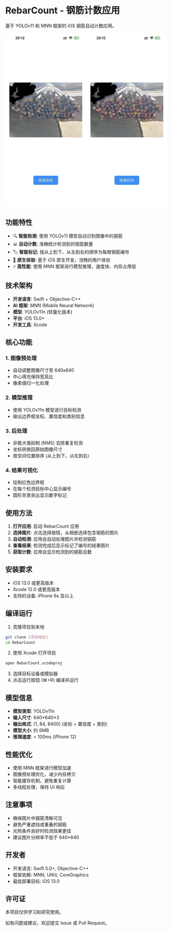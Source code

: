 # RebarCount - 钢筋计数应用

基于 YOLOv11 和 MNN 框架的 iOS 钢筋自动计数应用。

![Demo](Preview/screenshot.jpg)

## 功能特性

- 🔍 **智能检测**: 使用 YOLOv11 模型自动识别图像中的钢筋
- 📊 **自动计数**: 准确统计检测到的钢筋数量
- 🏷️ **智能标记**: 按从上到下、从左到右的顺序为每根钢筋编号
- 📱 **原生体验**: 基于 iOS 原生开发，流畅的用户体验
- ⚡ **高性能**: 使用 MNN 框架进行模型推理，速度快、内存占用低

## 技术架构

- **开发语言**: Swift + Objective-C++
- **AI 框架**: MNN (Mobile Neural Network)
- **模型**: YOLOv11n (轻量化版本)
- **平台**: iOS 13.0+
- **开发工具**: Xcode

## 核心功能

### 1. 图像预处理

- 自动调整图像尺寸至 640x640
- 中心填充保持宽高比
- 像素值归一化处理

### 2. 模型推理

- 使用 YOLOv11n 模型进行目标检测
- 输出边界框坐标、置信度和类别信息

### 3. 后处理

- 非极大值抑制 (NMS) 去除重复检测
- 坐标转换回原始图像尺寸
- 按空间位置排序 (从上到下，从左到右)

### 4. 结果可视化

- 绘制红色边界框
- 在每个检测目标中心显示编号
- 圆形背景突出显示数字标记

## 使用方法

1. **打开应用**: 启动 RebarCount 应用
2. **选择图片**: 点击选择按钮，从相册选择包含钢筋的图片
3. **自动检测**: 应用会自动处理图片并检测钢筋
4. **查看结果**: 检测完成后显示标记了编号的结果图片
5. **获取计数**: 应用会显示检测到的钢筋总数

## 安装要求

- iOS 13.0 或更高版本
- Xcode 12.0 或更高版本
- 支持的设备: iPhone 6s 及以上

## 编译运行

1. 克隆项目到本地

```bash
git clone [项目地址]
cd RebarCount
```

2. 使用 Xcode 打开项目

```bash
open RebarCount.xcodeproj
```

3. 选择目标设备或模拟器
4. 点击运行按钮 (⌘+R) 编译并运行

## 模型信息

- **模型类型**: YOLOv11n
- **输入尺寸**: 640×640×3
- **输出格式**: [1, 84, 8400] (坐标 + 置信度 + 类别)
- **模型大小**: 约 6MB
- **推理速度**: < 100ms (iPhone 12)

## 性能优化

- 使用 MNN 框架进行模型加速
- 图像预处理优化，减少内存拷贝
- 智能缓存机制，避免重复计算
- 多线程处理，保持 UI 响应

## 注意事项

- 确保图片中钢筋清晰可见
- 避免严重遮挡或重叠的钢筋
- 光照条件良好时检测效果更佳
- 建议图片分辨率不低于 640×640

## 开发者

- 开发语言: Swift 5.0+, Objective-C++
- 框架依赖: MNN, UIKit, CoreGraphics
- 最低部署目标: iOS 13.0

## 许可证

本项目仅供学习和研究使用。

如有问题或建议，欢迎提交 Issue 或 Pull Request。
